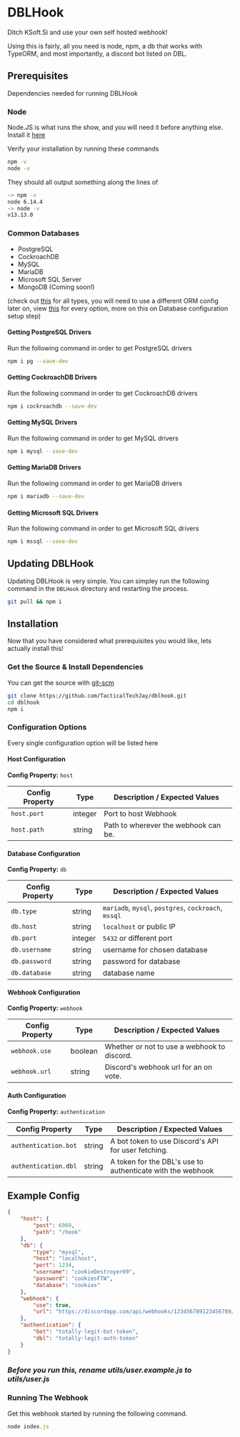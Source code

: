 # DBLHook

Ditch KSoft.Si and use your own self hosted webhook!

Using this is fairly, all you need is node, npm, a db that works with TypeORM, and most importantly, a discord bot listed on DBL.

## Prerequisites

Dependencies needed for running DBLHook

### Node

Node.JS is what runs the show, and you will need it before anything else. Install it [here](https://nodejs.org)

Verify your installation by running these commands

```sh
npm -v
node -v
```

They should all output something along the lines of

```sh
-> npm -v
node 6.14.4
-> node -v
v13.13.0
```

### Common Databases

- PostgreSQL
- CockroachDB
- MySQL
- MariaDB
- Microsoft SQL Server
- MongoDB (Coming soon!)

(check out [this](https://github.com/typeorm/typeorm/blob/master/docs/connection-options.md) for all types, you will need to use a different ORM config later on, view [this](https://github.com/typeorm/typeorm/blob/master/docs/connection-options.md#common-connection-options) for every option, more on this on Database configuration setup step)

#### Getting PostgreSQL Drivers

Run the following command in order to get PostgreSQL drivers

```sh
npm i pg --save-dev
```

#### Getting CockroachDB Drivers

Run the following command in order to get CockroachDB drivers

```sh
npm i cockroachdb --save-dev
```

#### Getting MySQL Drivers

Run the following command in order to get MySQL drivers

```sh
npm i mysql --save-dev
```

#### Getting MariaDB Drivers

Run the following command in order to get MariaDB drivers

```sh
npm i mariadb --save-dev
```

#### Getting Microsoft SQL Drivers

Run the following command in order to get Microsoft SQL drivers

```sh
npm i mssql --save-dev
```

## Updating DBLHook

Updating DBLHook is very simple. You can simpley run the following command in the `DBLHook` directory and restarting the process.

```sh
git pull && npm i
```

## Installation

Now that you have considered what prerequisites you would like, lets actually install this!

### Get the Source & Install Dependencies

You can get the source with [git-scm](https://git-scm.com/)

```sh
git clone https://github.com/TacticalTechJay/dblhook.git
cd dblhook
npm i
```

### Configuration Options

Every single configuration option will be listed here

#### Host Configuration

**Config Property:** `host`

| Config Property | Type    | Description / Expected Values                          |
| --------------- | ------- | ------------------------------------------------------ |
| `host.port`     | integer | Port to host Webhook                                   |
| `host.path`     | string  | Path to wherever the webhook can be.                   |

#### Database Configuration

**Config Property:** `db`

| Config Property   | Type     | Description / Expected Values                    |
| ----------------- | -------- | --------------------------------------------------------------------------------- |
| `db.type`        | string   | `mariadb`, `mysql`, `postgres`, `cockroach`, `mssql`                              |
| `db.host`        | string   | `localhost` or public IP                        |
| `db.port`        | integer  | `5432` or different port                        |
| `db.username`    | string   | username for chosen database                    |
| `db.password`    | string   | password for database                           |
| `db.database`    | string   | database name                                   |

#### Webhook Configuration

**Config Property:** `webhook`

| Config Property | Type    | Description / Expected Values                          |
| --------------- | ------- | ------------------------------------------------------ |
| `webhook.use`     | boolean | Whether or not to use a webhook to discord.          |
| `webhook.url`     | string  | Discord's webhook url for an on vote.                |

#### Auth Configuration

**Config Property:** `authentication`

| Config Property | Type    | Description / Expected Values                          |
| --------------- | ------- | ------------------------------------------------------ |
| `authentication.bot`     | string | A bot token to use Discord's API for user fetching.                                   |
| `authentication.dbl`     | string  | A token for the DBL's use to authenticate with the webhook                   |


## Example Config

```json
{
    "host": {
        "post": 6969,
        "path": "/hook"
    },
    "db": {
        "type": "mysql",
        "host": "localhost",
        "port": 1234,
        "username": "cookieDestroyer69",
        "password": "cookiesFTW",
        "database": "cookies"
    }, 
    "webhook": {
        "use": true,
        "url": "https://discordapp.com/api/webhooks/123456789123456789/TotallyLegit-Webhook"
    },
    "authentication": {
        "bot": "totally-legit-bot-token",
        "dbl": "totally-legit-auth-token"
    }
}
```

### ***Before you run this, rename utils/user.example.js to utils/user.js***

### Running The Webhook

Get this webhook started by running the following command.

```js
node index.js
```
